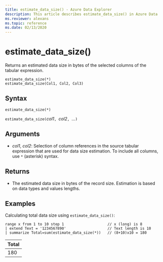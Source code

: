 ```yaml
---
title: estimate_data_size() - Azure Data Explorer
description: This article describes estimate_data_size() in Azure Data Explorer.
ms.reviewer: alexans
ms.topic: reference
ms.date: 02/13/2020
---
```

# estimate_data_size()

Returns an estimated data size in bytes of the selected columns of the tabular expression.

```kusto
estimate_data_size(*)
estimate_data_size(Col1, Col2, Col3)
```

## Syntax

`estimate_data_size(*)`

`estimate_data_size(`*col1*`, `*col2*`, `...`)`

## Arguments

* *col1*, *col2*: Selection of column references in the source tabular expression that are used for data size estimation. To include all columns, use `*` (asterisk) syntax.

## Returns

* The estimated data size  in bytes of the record size. Estimation is based on data types and values lengths.

## Examples

Calculating total data size using `estimate_data_size()`:

<!-- csl: https://help.kusto.windows.net/Samples -->
```kusto
range x from 1 to 10 step 1                    // x (long) is 8 
| extend Text = '1234567890'                   // Text length is 10  
| summarize Total=sum(estimate_data_size(*))   // (8+10)x10 = 180
```

|Total|
|---|
|180|
